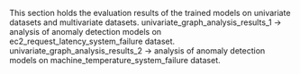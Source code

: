 This section holds the evaluation results of the trained models on univariate datasets and multivariate datasets.
univariate_graph_analysis_results_1 -> analysis of anomaly detection models on ec2_request_latency_system_failure dataset.
univariate_graph_analysis_results_2 -> analysis of anomaly detection models on machine_temperature_system_failure dataset.
